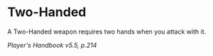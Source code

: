 # Two-Handed
A Two-Handed weapon requires two hands when you attack with it.

*Player's Handbook v5.5, p.214*
